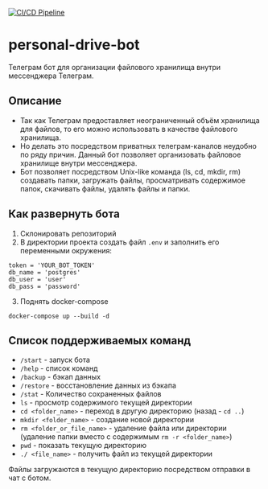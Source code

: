 [![CI/CD Pipeline](https://github.com/alechh/personal-drive-bot/actions/workflows/tests.yml/badge.svg?branch=ci%2Fcd)](https://github.com/alechh/personal-drive-bot/actions/workflows/tests.yml)

# personal-drive-bot
Телеграм бот для организации файлового хранилища внутри мессенджера Телеграм.

## Описание
- Так как Телеграм предоставляет неограниченный объём хранилища для файлов, то его можно использовать в качестве файлового хранилища. 
- Но делать это посредством приватных телеграм-каналов неудобно по ряду причин. Данный бот позволяет организовать файловое хранилище внутри мессенджера. 
- Бот позволяет посредством Unix-like команда (ls, cd, mkdir, rm) создавать папки, загружать файлы, просматривать содержимое папок, скачивать файлы, удалять файлы и папки.

## Как развернуть бота
1. Склонировать репозиторий
2. В директории проекта создать файл `.env` и заполнить его переменными окружения:
```
token = 'YOUR_BOT_TOKEN'
db_name = 'postgres'
db_user = 'user'
db_pass = 'password'
```
3. Поднять docker-compose
```
docker-compose up --build -d
```

## Список поддерживаемых команд
- `/start` - запуск бота
- `/help` - список команд
- `/backup` - бэкап данных
- `/restore` - восстановление данных из бэкапа
- `/stat` - Количество сохраненных файлов
- `ls` - просмотр содержимого текущей директории
- `cd <folder_name>` - переход в другую директорию (назад - `cd ..`)
- `mkdir <folder_name>` - создание новой директории
- `rm <folder_or_file_name>` - удаление файла или директории (удаление папки вместо с содержимым `rm -r <folder_name>`)
- `pwd` - показать текущую директорию
- `./ <file_name>` - получить файл из текущей директории

Файлы загружаются в текущую директорию посредством отправки в чат с ботом.
